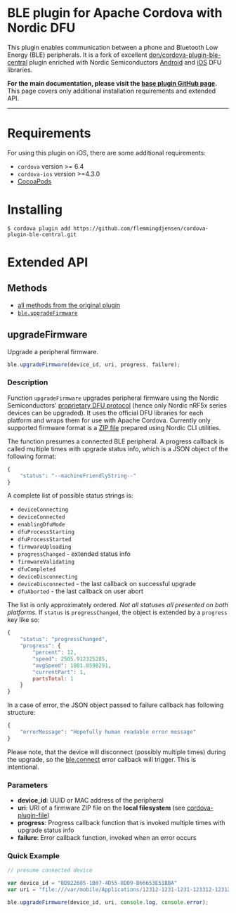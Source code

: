 # BLE plugin for Apache Cordova with Nordic DFU

This plugin enables communication between a phone and Bluetooth Low Energy (BLE) peripherals. It is
a fork of excellent
[don/cordova-plugin-ble-central](https://github.com/don/cordova-plugin-ble-central) plugin enriched
with Nordic Semiconductors [Android](https://github.com/NordicSemiconductor/Android-DFU-Library) and
[iOS](https://github.com/NordicSemiconductor/IOS-Pods-DFU-Library) DFU libraries.

**For the main documentation, please visit the [base plugin GitHub
page](https://github.com/don/cordova-plugin-ble-central).**
This page covers only additional installation requirements and extended API.

---

# Requirements

For using this plugin on iOS, there are some additional requirements:

- `cordova` version >= 6.4
- `cordova-ios` version >=4.3.0
- [CocoaPods](https://guides.cocoapods.org/using/getting-started.html#installation)

# Installing

    $ cordova plugin add https://github.com/flemmingdjensen/cordova-plugin-ble-central.git

# Extended API

## Methods

- [all methods from the original plugin](https://github.com/don/cordova-plugin-ble-central#methods)
- [`ble.upgradeFirmware`](#upgradeFirmware)

## upgradeFirmware

Upgrade a peripheral firmware.

```javascript
ble.upgradeFirmware(device_id, uri, progress, failure);
```

### Description

Function `upgradeFirmware` upgrades peripheral firmware using the Nordic Semiconductors'
[proprietary DFU
protocol](https://devzone.nordicsemi.com/documentation/nrf51/6.0.0/s110/html/a00062.html) (hence
only Nordic nRF5x series devices can be upgraded). It uses the official DFU libraries for each
platform and wraps them for use with Apache Cordova. Currently only supported firmware format is a
[ZIP file](https://devzone.nordicsemi.com/blogs/715/creating-zip-package-for-dfu/) prepared using
Nordic CLI utilities.

The function presumes a connected BLE peripheral. A progress callback is called multiple times with
upgrade status info, which is a JSON object of the following format:

```javascript
{
    "status": "--machineFriendlyString--"
}
```

A complete list of possible status strings is:

- `deviceConnecting`
- `deviceConnected`
- `enablingDfuMode`
- `dfuProcessStarting`
- `dfuProcessStarted`
- `firmwareUploading`
- `progressChanged` - extended status info
- `firmwareValidating`
- `dfuCompleted`
- `deviceDisconnecting`
- `deviceDisconnected` - the last callback on successful upgrade
- `dfuAborted` - the last callback on user abort

The list is only approximately ordered. *Not all statuses all presented on both platforms.*
If `status` is `progressChanged`, the object is extended by a `progress` key like so:

```javascript
{
    "status": "progressChanged",
    "progress": {
        "percent": 12,
        "speed": 2505.912325285,
        "avgSpeed": 1801.8598291,
        "currentPart": 1,
        partsTotal: 1
    }
}
```

In a case of error, the JSON object passed to failure callback has following structure:

```javascript
{
    "errorMessage": "Hopefully human readable error message"
}
```

Please note, that the device will disconnect (possibly multiple times) during the upgrade, so the
[ble.connect](https://github.com/don/cordova-plugin-ble-central#connect) error callback will
trigger. This is intentional.

### Parameters

- __device_id__: UUID or MAC address of the peripheral
- __uri__: URI of a firmware ZIP file on the **local filesystem**
  (see [cordova-plugin-file](https://github.com/apache/cordova-plugin-file))
- __progress__: Progress callback function that is invoked multiple times with upgrade status info
- __failure__: Error callback function, invoked when an error occurs

### Quick Example

```javascript
// presume connected device

var device_id = "BD922605-1B07-4D55-8D09-B66653E51BBA"
var uri = "file:///var/mobile/Applications/12312-1231-1231-123312-123123/Documents/firmware.zip";

ble.upgradeFirmware(device_id, uri, console.log, console.error);
```
